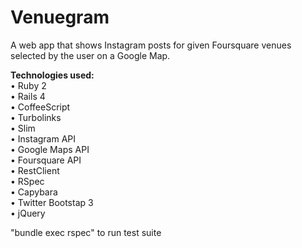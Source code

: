 Venuegram
====  

A web app that shows Instagram posts for given Foursquare venues selected by
the user on a Google Map.

**Technologies used:**  
• Ruby 2   
• Rails 4  
• CoffeeScript  
• Turbolinks  
• Slim  
• Instagram API  
• Google Maps API  
• Foursquare API  
• RestClient  
• RSpec  
• Capybara  
• Twitter Bootstap 3  
• jQuery  


"bundle exec rspec" to run test suite  
